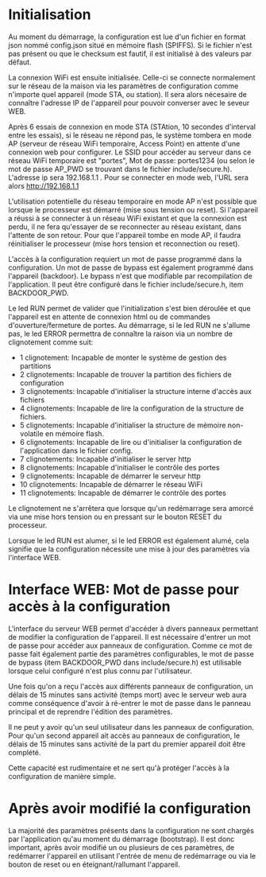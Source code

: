 # Initialisation

Au moment du démarrage, la configuration est lue d'un fichier en format json nommé config.json situé en mémoire flash (SPIFFS). Si le fichier n'est pas présent ou que le checksum est fautif, il est initialisé à des valeurs par défaut.

La connexion WiFi est ensuite initialisée. Celle-ci se connecte normalement sur le réseau de la maison via les paramètres de configuration comme n'importe quel appareil (mode STA, ou station). Il sera alors nécesaire de connaître l'adresse IP de l'appareil pour pouvoir converser avec le seveur WEB.

Après 6 essais de connexion en mode STA (STAtion, 10 secondes d'interval entre les essais), si le réseau ne répond pas, le système tombera en mode AP (serveur de réseau WiFi temporaire, Access Point) en attente d'une connexion web pour configurer. Le SSID pour accéder au serveur dans ce réseau WiFi temporaire est "portes", Mot de passe: portes1234 (ou selon le mot de passe AP_PWD se trouvant dans le fichier include/secure.h). L'adresse ip sera 192.168.1.1 . Pour se connecter en mode web, l'URL sera alors http://192.168.1.1

L'utilisation potentielle du réseau temporaire en mode AP n'est possible que lorsque le processeur est démarré (mise sous tension ou reset). Si l'appareil a réussi à se connecter à un réseau WiFi existant et que la connexion est perdu, il ne fera qu'essayer de se reconnecter au réseau existant, dans l'attente de son retour. Pour que l'appareil tombe en mode AP, il faudra réinitialiser le processeur (mise hors tension et reconnection ou reset).

L'accès à la configuration requiert un mot de passe programmé dans la configuration. Un mot de passe de bypass est également programmé dans l'appareil (backdoor). Le bypass n'est que modifiable par recompilation de l'application. Il peut être configuré dans le fichier include/secure.h, item BACKDOOR_PWD.

Le led RUN permet de valider que l'initialization s'est bien déroulée et que l'appareil est en attente de connexion html ou de commandes d'ouverture/fermeture de portes. Au démarrage, si le led RUN ne s'allume pas, le led ERROR permettra de connaître la raison via un nombre de clignotement comme suit:

- 1 clignotement: Incapable de monter le système de gestion des partitions
- 2 clignotements: Incapable de trouver la partition des fichiers de configuration
- 3 clignotements: Incapable d'initialiser la structure interne d'accès aux fichiers
- 4 clignotements: Incapable de lire la configuration de la structure de fichiers.
- 5 clignotements: Incapable d'initialiser la structure de mémoire non-volatile en mémoire flash.
- 6 clignotements: Incapable de lire ou d'initialiser la configuration de l'application dans le fichier config.
- 7 clignotements: Incapable d'initialiser le server http
- 8 clignotements: Incapable d'initialiser le contrôle des portes
- 9 clignotements: Incapable de démarrer le serveur http
- 10 clignotements: Incapable de démarrer le réseau WiFi
- 11 clignotements: Incapable de démarrer le contrôle des portes

Le clignotement ne s'arrêtera que lorsque qu'un redémarrage sera amorcé via une mise hors tension ou en pressant sur le bouton RESET du processeur.

Lorsque le led RUN est alumer, si le led ERROR est également alumé, cela signifie que la configuration nécessite une mise à jour des paramètres via l'interface WEB.

# Interface WEB: Mot de passe pour accès à la configuration

L'interface du serveur WEB permet d'accéder à divers panneaux permettant de modifier la configuration de l'appareil. Il est nécessaire d'entrer un mot de passe pour accéder aux panneaux de configuration. Comme ce mot de passe fait également partie des paramètres configurables, le mot de passe de bypass (item BACKDOOR_PWD dans include/secure.h) est utilisable lorsque celui configuré n'est plus connu par l'utilisateur.

Une fois qu'on a reçu l'accès aux différents panneaux de configuration, un délais de 15 minutes sans activité (temps mort) avec le serveur web aura comme conséquence d'avoir à ré-entrer le mot de passe dans le panneau principal et de reprendre l'édition des paramètres.

Il ne peut y avoir qu'un seul utilisateur dans les panneaux de configuration. Pour qu'un second appareil ait accès au panneaux de configuration, le délais de 15 minutes sans activité de la part du premier appareil doit être complété.

Cette capacité est rudimentaire et ne sert qu'à protéger l'accès à la configuration de manière simple.

# Après avoir modifié la configuration

La majorité des paramètres présents dans la configuration ne sont chargés par l'application qu'au moment du démarrage (bootstrap). Il est donc important, après avoir modifié un ou plusieurs de ces paramètres, de redémarrer l'appareil en utilisant l'entrée de menu de redémarrage ou via le bouton de reset ou en éteignant/rallumant l'appareil.